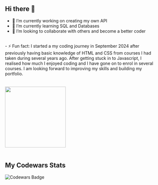 ## Hi there 👋


- 🔭 I’m currently working on creating my own API
- 🌱 I’m currently learning SQL and Databases
- 👯 I’m looking to collaborate with others and become a better coder
<br>
- ⚡ Fun fact: I started a my coding journey in September 2024 after previously having basic knowledge of HTML and CSS from courses I had taken during several years ago. 
    After getting stuck in to Javascript, I realised how much I enjoyed coding and I have gone on to enrol in several courses. I am looking forward to improving my skills and building 
    my portfolio.
<br>
<br>
<br>
<a href="https://github.com/ReWats/convoychat">
  <img height=200 align="center" src="https://github-readme-stats.vercel.app/api/top-langs?username=ReWats&layout=compact&langs_count=8&card_width=320" />
</a>
<br>
<br>

## My Codewars Stats

![Codewars Badge](https://www.codewars.com/users/ReWats/badges/large.svg)


